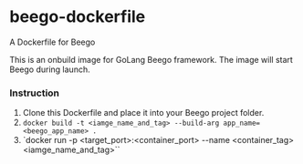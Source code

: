 # beego-dockerfile
A Dockerfile for Beego

This is an onbuild image for GoLang Beego framework. The image will start Beego during launch.

### Instruction
1. Clone this Dockerfile and place it into your Beego project folder.
2. `docker build -t <iamge_name_and_tag> --build-arg app_name=<beego_app_name> .`
3. `docker run -p <target_port>:<container_port> --name <container_tag> <iamge_name_and_tag>``
